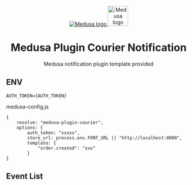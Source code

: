 <p align="center">
  <a href="https://www.medusajs.com">
  <picture>
    <source media="(prefers-color-scheme: dark)" srcset="https://user-images.githubusercontent.com/59018053/229103275-b5e482bb-4601-46e6-8142-244f531cebdb.svg">
    <source media="(prefers-color-scheme: light)" srcset="https://user-images.githubusercontent.com/59018053/229103726-e5b529a3-9b3f-4970-8a1f-c6af37f087bf.svg">
    <img alt="Medusa logo" src="https://user-images.githubusercontent.com/59018053/229103726-e5b529a3-9b3f-4970-8a1f-c6af37f087bf.svg">
    </picture>
  </a>
    <a href="https://www.courier.com">
    <picture>
      <img alt="Medusa logo" width="55" src="https://www.courier.com/_next/image/?url=https%3A%2F%2Fimages.ctfassets.net%2Fz7iqk1q8njt4%2F2d8018KcJbixqrzcoxUBWH%2F0f125c6776574f684ab71031c458a76a%2FCourier_circle.png&w=828&q=100">
      </picture>
  </a>
</p>
<h1 align="center">
  Medusa Plugin Courier Notification
</h1>

<p align="center">
  Medusa notification plugin template provided
</p>

## ENV
```
AUTH_TOKEN={AUTH_TOKEN}
```

medusa-config.js
```
{
    resolve: "medusa-plugin-courier",
    options: {
        auth_token: "xxxxx",
        store_url: process.env.FONT_URL || "http://localhost:8000",
        template: {
            "order.created": "xxx"
        }
}
```

## Event List
